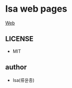 # Isa web pages
[Web](https://yoonjonglyu.github.io/webPage/)
## LICENSE
- MIT

## author
- Isa(류윤종)
